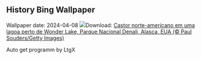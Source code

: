 ## History Bing Wallpaper
Wallpaper date: 2024-04-08
![](https://www.bing.com/th?id=OHR.BeaverDenali_PT-BR1390611449_UHD.jpg&w=1000)Download: [Castor norte-americano em uma lagoa perto de Wonder Lake, Parque Nacional Denali, Alasca, EUA (© Paul Souders/Getty Images)](https://www.bing.com/th?id=OHR.BeaverDenali_PT-BR1390611449_UHD.jpg)

Auto get programm by LtgX
